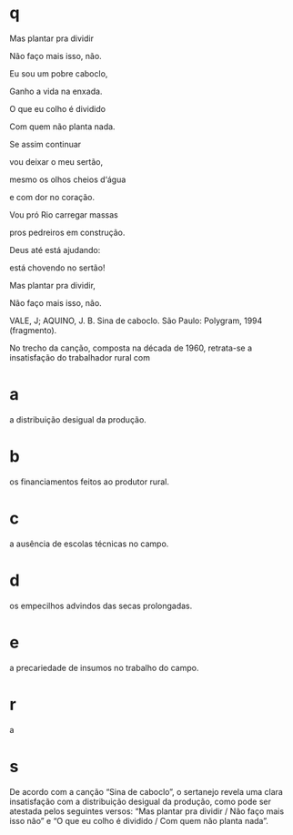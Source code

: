 # q
Mas plantar pra dividir

Não faço mais isso, não.

Eu sou um pobre caboclo,

Ganho a vida na enxada.

O que eu colho é dividido

Com quem não planta nada.

Se assim continuar

vou deixar o meu sertão,

mesmo os olhos cheios d‘água

e com dor no coração.

Vou pró Rio carregar massas

pros pedreiros em construção.

Deus até está ajudando:

está chovendo no sertão!

Mas plantar pra dividir,

Não faço mais isso, não.

VALE, J; AQUINO, J. B. Sina de caboclo. São Paulo: Polygram, 1994 (fragmento).

No trecho da canção, composta na década de 1960, retrata-se a insatisfação do trabalhador rural com

# a
a distribuição desigual da produção.

# b
os financiamentos feitos ao produtor rural.

# c
a ausência de escolas técnicas no campo.

# d
os empecilhos advindos das secas prolongadas.

# e
a precariedade de insumos no trabalho do campo.

# r
a

# s
De acordo com a canção “Sina de caboclo”, o sertanejo revela uma clara insatisfação com a distribuição desigual da produção, como pode ser atestada pelos seguintes versos: “Mas plantar pra dividir / Não faço mais isso não” e “O que eu colho é dividido / Com quem não planta nada”.
